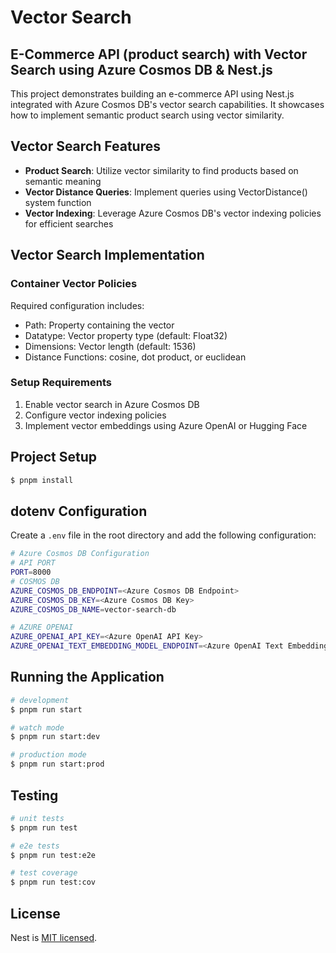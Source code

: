 # Vector Search
## E-Commerce API (product search) with Vector Search using Azure Cosmos DB & Nest.js
This project demonstrates building an e-commerce API using Nest.js integrated with Azure Cosmos DB's vector search capabilities. It showcases how to implement semantic product search using vector similarity.

## Vector Search Features
- **Product Search**: Utilize vector similarity to find products based on semantic meaning
- **Vector Distance Queries**: Implement queries using VectorDistance() system function
- **Vector Indexing**: Leverage Azure Cosmos DB's vector indexing policies for efficient searches

## Vector Search Implementation

### Container Vector Policies
Required configuration includes:
- Path: Property containing the vector
- Datatype: Vector property type (default: Float32)
- Dimensions: Vector length (default: 1536)
- Distance Functions: cosine, dot product, or euclidean

### Setup Requirements
1. Enable vector search in Azure Cosmos DB
2. Configure vector indexing policies
3. Implement vector embeddings using Azure OpenAI or Hugging Face

## Project Setup

```bash
$ pnpm install
```

## dotenv Configuration

Create a `.env` file in the root directory and add the following configuration:

```bash
# Azure Cosmos DB Configuration
# API PORT
PORT=8000
# COSMOS DB
AZURE_COSMOS_DB_ENDPOINT=<Azure Cosmos DB Endpoint>
AZURE_COSMOS_DB_KEY=<Azure Cosmos DB Key>
AZURE_COSMOS_DB_NAME=vector-search-db

# AZURE OPENAI
AZURE_OPENAI_API_KEY=<Azure OpenAI API Key>
AZURE_OPENAI_TEXT_EMBEDDING_MODEL_ENDPOINT=<Azure OpenAI Text Embedding Model Endpoint>
```

## Running the Application

```bash
# development
$ pnpm run start

# watch mode
$ pnpm run start:dev

# production mode
$ pnpm run start:prod
```

## Testing

```bash
# unit tests
$ pnpm run test

# e2e tests
$ pnpm run test:e2e

# test coverage
$ pnpm run test:cov
```

## License

Nest is [MIT licensed](https://github.com/nestjs/nest/blob/master/LICENSE).
